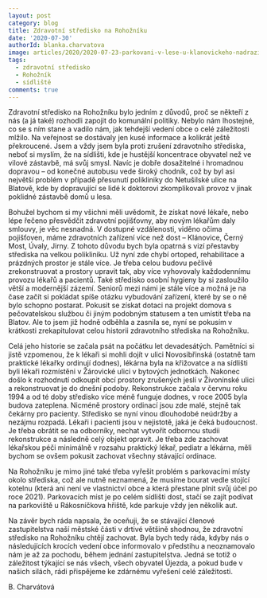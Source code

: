 ```yaml
---
layout: post
category: blog
title: Zdravotní středisko na Rohožníku
date: '2020-07-30'
authorId: blanka.charvatova
image: articles/2020/2020-07-23-parkovani-v-lese-u-klanovickeho-nadrazi.jpg
tags:
  - zdravotní středisko
  - Rohožník
  - sídliště
comments: true
---
```


Zdravotní středisko na Rohožníku bylo jedním z důvodů, proč se někteří z nás (a já také) rozhodli zapojit do komunální politiky. Nebylo nám lhostejné, co se s ním stane a vadilo nám, jak tehdejší vedení obce o celé záležitosti mlžilo. Na veřejnost se dostávaly jen kusé informace a kolikrát ještě překroucené. Jsem a vždy jsem byla proti zrušení zdravotního střediska, neboť si myslím, že na sídlišti, kde je hustější koncentrace obyvatel než ve vilové zástavbě, má svůj smysl. Navíc je dobře dosažitelné i hromadnou dopravou – od konečné autobusu vede široký chodník, což by byl asi největší problém v případě přesunutí polikliniky do Netušilské ulice na Blatově, kde by dopravující se lidé k doktorovi zkomplikovali provoz v jinak poklidné zástavbě domů u lesa. 

Bohužel bychom si my všichni měli uvědomit, že získat nové lékaře, nebo lépe řečeno přesvědčit zdravotní pojišťovny, aby novým lékařům daly smlouvy, je věc nesnadná. V dostupné vzdálenosti, viděno očima pojišťoven, máme zdravotních zařízení více než dost – Klánovice, Černý Most, Úvaly, Jirny. Z tohoto důvodu bych byla opatrná s vizí přestavby střediska na velkou polikliniku. Už nyní zde chybí ortoped, rehabilitace a prázdných prostor je stále více. Je třeba celou budovu pečlivě zrekonstruovat a prostory upravit tak, aby více vyhovovaly každodennímu provozu lékařů a pacientů. Také středisko osobní hygieny by si zasloužilo větší a modernější zázemí. Seniorů mezi námi je stále více a možná je na čase začít si pokládat spíše otázku vybudování zařízení, které by se o ně bylo schopno postarat. Pokusit se získat dotaci na projekt domova s pečovatelskou službou či jiným podobným statusem a ten umístit třeba na Blatov. Ale to jsem již hodně odběhla a zasnila se, nyní se pokusím v krátkosti zrekapitulovat celou historii zdravotního střediska na Rohožníku.

Celá jeho historie se začala psát na počátku let devadesátých. Pamětníci si jistě vzpomenou, že k lékaři si mohli dojít v ulici Novosibřinská (ostatně tam praktické lékařky ordinují dodnes), lékárna byla na křižovatce a na sídlišti byli lékaři rozmístěni v Žárovické ulici v bytových jednotkách. Nakonec došlo k rozhodnutí odkoupit obcí prostory zrušených jeslí v Živonínské ulici a rekonstruovat je do dnešní podoby. Rekonstrukce začala v červnu roku 1994 a od té doby středisko více méně funguje dodnes, v roce 2005 byla budova zateplena. Nicméně prostory ordinací jsou zde malé, stejně tak čekárny pro pacienty. Středisko se nyní vinou dlouhodobé neúdržby a nezájmu rozpadá. Lékaři i pacienti jsou v nejistotě, jaká je čeká budoucnost. Je třeba obrátit se na odborníky, nechat vytvořit odbornou studii rekonstrukce a následně celý objekt opravit. Je třeba zde zachovat lékařskou péči minimálně v rozsahu praktický lékař, pediatr a lékárna, měli bychom se ovšem pokusit zachovat všechny stávající ordinace.

Na Rohožníku je mimo jiné také třeba vyřešit problém s parkovacími místy okolo střediska, což ale nutně neznamená, že musíme bourat vedle stojící kotelnu (která ani není ve vlastnictví obce a která přestane plnit svůj účel po roce 2021). Parkovacích míst je po celém sídlišti dost, stačí se zajít podívat na parkoviště u Rákosníčkova hřiště, kde parkuje vždy jen několik aut. 

Na závěr bych ráda napsala, že oceňuji, že se stávající členové zastupitelstva naší městské části v drtivé většině shodnou, že zdravotní středisko na Rohožníku chtějí zachovat. Byla bych tedy ráda, kdyby nás o následujících krocích vedení obce informovalo v předstihu a neoznamovalo nám je až za pochodu, během jednání zastupitelstva. Jedná se totiž o záležitost týkající se nás všech, všech obyvatel Újezda, a pokud bude v našich silách, rádi přispějeme ke zdárnému vyřešení celé záležitosti. 

B. Charvátová